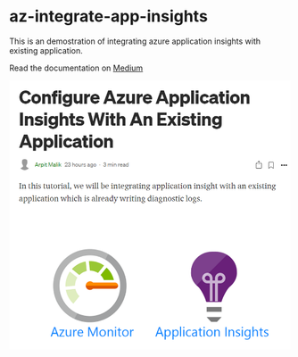 # az-integrate-app-insights

This is an demostration of integrating azure application insights with existing application.

Read the documentation on [Medium](https://arpitfs.medium.com/configure-azure-application-insights-with-existing-application-434e2d43fd08)

![alt text](https://github.com/arpitfs/az-integrate-app-insights/blob/main/Documentation.PNG)
